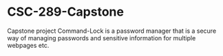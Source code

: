 # CSC-289-Capstone
Capstone project 
Command-Lock is a password manager that is a secure way of managing passwords and sensitive information for multiple webpages etc.
